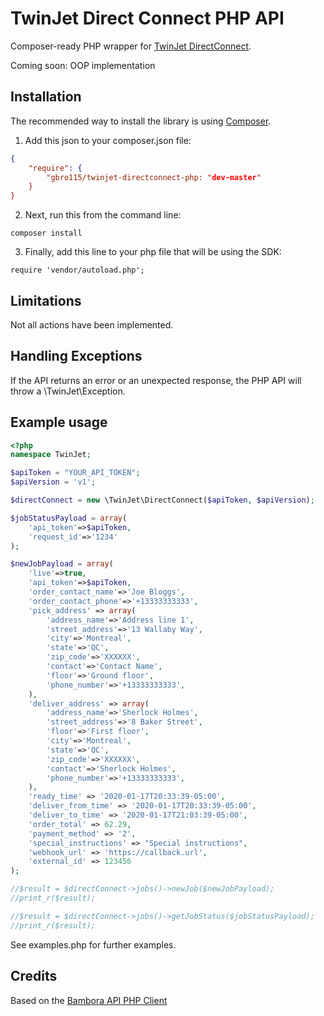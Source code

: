 TwinJet Direct Connect PHP API
==================

Composer-ready PHP wrapper for [TwinJet DirectConnect](https://twinjet.co/developer/).
 
Coming soon: OOP implementation

## Installation

The recommended way to install the library is using [Composer](https://getcomposer.org).

1) Add this json to your composer.json file:
```json
{
    "require": {
        "gbro115/twinjet-directconnect-php: "dev-master"
    }
}
```

2) Next, run this from the command line:
```
composer install
```
3) Finally, add this line to your php file that will be using the SDK:
```
require 'vendor/autoload.php';
```

## Limitations 

Not all actions have been implemented. 
 
## Handling Exceptions

If the API returns an error or an unexpected response, the PHP API will throw a \TwinJet\Exception.

## Example usage

```php
<?php
namespace TwinJet;

$apiToken = "YOUR_API_TOKEN";
$apiVersion = 'v1';

$directConnect = new \TwinJet\DirectConnect($apiToken, $apiVersion);

$jobStatusPayload = array(
    'api_token'=>$apiToken,
    'request_id'=>'1234'
);

$newJobPayload = array(
    'live'=>true,
    'api_token'=>$apiToken,
    'order_contact_name'=>'Joe Bloggs',
    'order_contact_phone'=>'+13333333333',
    'pick_address' => array(
        'address_name'=>'Address line 1',
        'street_address'=>'13 Wallaby Way',
        'city'=>'Montreal',
        'state'=>'QC',
        'zip_code'=>'XXXXXX',
        'contact'=>'Contact Name',
        'floor'=>'Ground floor',
        'phone_number'=>'+13333333333',
    ),
    'deliver_address' => array(
        'address_name'=>'Sherlock Holmes',
        'street_address'=>'8 Baker Street',
        'floor'=>'First floor',
        'city'=>'Montreal',
        'state'=>'QC',
        'zip_code'=>'XXXXXX',
        'contact'=>'Sherlock Holmes',
        'phone_number'=>'+13333333333',
    ),
    'ready_time' => '2020-01-17T20:33:39-05:00',
    'deliver_from_time' => '2020-01-17T20:33:39-05:00',
    'deliver_to_time' => '2020-01-17T21:03:39-05:00',
    'order_total' => 62.29,
    'payment_method' => '2',
    'special_instructions' => "Special instructions",
    'webhook_url' => 'https://callback.url',
    'external_id' => 123456
);

//$result = $directConnect->jobs()->newJob($newJobPayload);
//print_r($result);

//$result = $directConnect->jobs()->getJobStatus($jobStatusPayload);
//print_r($result);

```

See examples.php for further examples.

## Credits
Based on the [Bambora API PHP Client](https://github.com/bambora-na/beanstream-php)